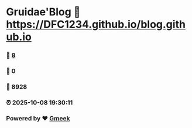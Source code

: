 # Gruidae'Blog :link: https://DFC1234.github.io/blog.github.io 
### :page_facing_up: [8](https://DFC1234.github.io/blog.github.io/tag.html) 
### :speech_balloon: 0 
### :hibiscus: 8928 
### :alarm_clock: 2025-10-08 19:30:11 
### Powered by :heart: [Gmeek](https://github.com/Meekdai/Gmeek)
